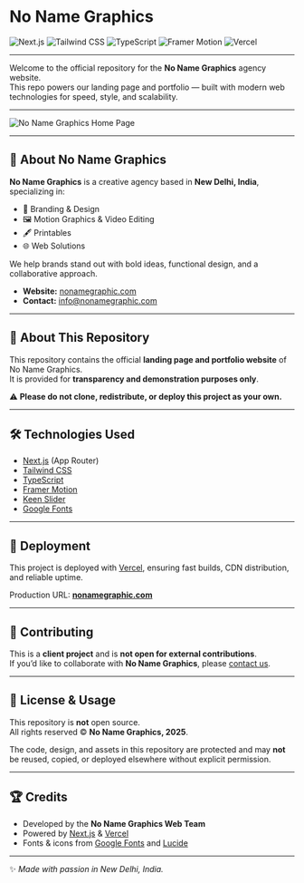 # No Name Graphics

![Next.js](https://img.shields.io/badge/Next.js-000000?style=for-the-badge&logo=next.js&logoColor=white)
![Tailwind CSS](https://img.shields.io/badge/Tailwind_CSS-38B2AC?style=for-the-badge&logo=tailwind-css&logoColor=white)
![TypeScript](https://img.shields.io/badge/TypeScript-3178C6?style=for-the-badge&logo=typescript&logoColor=white)
![Framer Motion](https://img.shields.io/badge/Framer_Motion-0055FF?style=for-the-badge&logo=framer&logoColor=white)
![Vercel](https://img.shields.io/badge/Deployed%20on-Vercel-black?style=for-the-badge&logo=vercel)

---

Welcome to the official repository for the **No Name Graphics** agency website.  
This repo powers our landing page and portfolio — built with modern web technologies for speed, style, and scalability.

---

![No Name Graphics Home Page](./src/public/HomePage-Screenshot.png)

---

## 🌟 About No Name Graphics

**No Name Graphics** is a creative agency based in **New Delhi, India**, specializing in:  

- 🎨 Branding & Design  
- 🖼️ Motion Graphics & Video Editing  
- 🖋️ Printables  
- 🌐 Web Solutions  

We help brands stand out with bold ideas, functional design, and a collaborative approach.  

- **Website:** [nonamegraphic.com](https://nonamegraphic.com)  
- **Contact:** [info@nonamegraphic.com](mailto:info@nonamegraphic.com)  

---

## 📂 About This Repository

This repository contains the official **landing page and portfolio website** of No Name Graphics.  
It is provided for **transparency and demonstration purposes only**.  

⚠️ **Please do not clone, redistribute, or deploy this project as your own.**

---

## 🛠️ Technologies Used

- [Next.js](https://nextjs.org/) (App Router)  
- [Tailwind CSS](https://tailwindcss.com/)  
- [TypeScript](https://www.typescriptlang.org/)  
- [Framer Motion](https://www.framer.com/motion/)  
- [Keen Slider](https://keen-slider.io/)  
- [Google Fonts](https://fonts.google.com/)  

---

## 🚀 Deployment

This project is deployed with [Vercel](https://vercel.com/), ensuring fast builds, CDN distribution, and reliable uptime.  

Production URL: **[nonamegraphic.com](https://nonamegraphic.com)**

---

## 🤝 Contributing

This is a **client project** and is **not open for external contributions**.  
If you’d like to collaborate with **No Name Graphics**, please [contact us](mailto:info@nonamegraphic.com).

---

## 📜 License & Usage

This repository is **not** open source.  
All rights reserved © **No Name Graphics, 2025**.  

The code, design, and assets in this repository are protected and may **not** be reused, copied, or deployed elsewhere without explicit permission.  

---

## 🏆 Credits

- Developed by the **No Name Graphics Web Team**  
- Powered by [Next.js](https://nextjs.org/) & [Vercel](https://vercel.com/)  
- Fonts & icons from [Google Fonts](https://fonts.google.com/) and [Lucide](https://lucide.dev/)  

---

✨ *Made with passion in New Delhi, India.*
